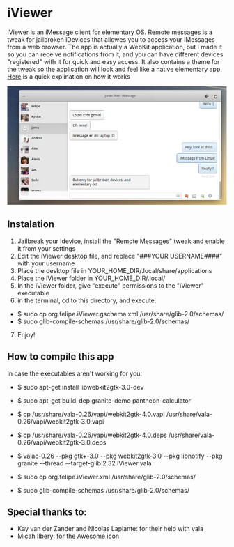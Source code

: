 # iViewer

iViewer is an iMessage client for elementary OS. Remote messages is a tweak for jailbroken iDevices that allowes you to access your iMessages from a web browser. The app is actually a WebKit application, but I made it so you can receive notifications from it, and you can have different devices "registered" with it for quick and easy access. It also contains a theme for the tweak so the application will look and feel like a native elementary app. [Here](https://plus.google.com/116970085465259483479/videos?pid=6108073479399775314&oid=116970085465259483479) is a quick explination on how it works 

![Screenshot](screenshot.png)

## Instalation 

1. Jailbreak your idevice, install the "Remote Messages" tweak and enable it from your settings
2. Edit the iViewer desktop file, and replace "###YOUR USERNAME####" with your username
3. Place the desktop file in YOUR_HOME_DIR/.local/share/applications
4. Place the iViewer folder in YOUR_HOME_DIR/.local/
5. In the iViewer folder, give "execute" permissions to the "iViewer" executable
6. in the terminal, cd to this directory, and execute:

* $ sudo cp org.felipe.iViewer.gschema.xml /usr/share/glib-2.0/schemas/
* $ sudo glib-compile-schemas /usr/share/glib-2.0/schemas/

7. Enjoy! 


## How to compile this app

In case the executables aren't working for you: 

* $ sudo apt-get install libwebkit2gtk-3.0-dev
* $ sudo apt-get build-dep granite-demo pantheon-calculator
* $ cp /usr/share/vala-0.26/vapi/webkit2gtk-4.0.vapi /usr/share/vala-0.26/vapi/webkit2gtk-3.0.vapi
* $ cp /usr/share/vala-0.26/vapi/webkit2gtk-4.0.deps /usr/share/vala-0.26/vapi/webkit2gtk-3.0.deps

* $ valac-0.26 --pkg gtk+-3.0 --pkg webkit2gtk-3.0 --pkg libnotify --pkg granite --thread --target-glib 2.32 iViewer.vala

* $ sudo cp org.felipe.iViewer.xml /usr/share/glib-2.0/schemas/
* $ sudo glib-compile-schemas /usr/share/glib-2.0/schemas/


## Special thanks to:

- Kay van der Zander and Nicolas Laplante: for their help with vala 
- Micah Ilbery: for the Awesome icon


